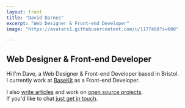 ```yaml
---
layout: front
title: "David Darnes"
excerpt: "Web Designer & Front-end Developer"
image: "https://avatars1.githubusercontent.com/u/1177460?s=600"

---
```


## Web Designer & Front-end Developer

Hi I'm Dave, a Web Designer & Front-end Developer based in Bristol.  
I currently work at [BaseKit](http://basekit.com) as a Front-end Developer.

I also [write articles](https://david.darn.es/) and work on [open source projects](https://daviddarnes.github.io/). <br/>If you'd like to chat [just get in touch](http://enable-javascript.com/ "my email").
